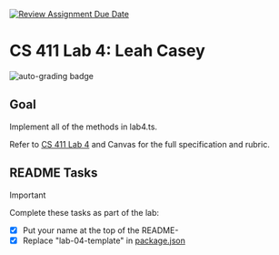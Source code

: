 [![Review Assignment Due Date](https://classroom.github.com/assets/deadline-readme-button-24ddc0f5d75046c5622901739e7c5dd533143b0c8e959d652212380cedb1ea36.svg)](https://classroom.github.com/a/ArN4JzDc)
# CS 411 Lab 4: **Leah Casey**

![auto-grading badge](https://github.com/bsu-cs-jb/lab-04-alcaseybsu/actions/workflows/classroom.yml/badge.svg)

## Goal

Implement all of the methods in lab4.ts.

Refer to [CS 411 Lab 4](https://bsu-cs-jb.github.io/cs-411-docs/lab-04/) and
Canvas for the full specification and rubric.

## README Tasks

<!-- prettier-ignore-start -->
> [!IMPORTANT]
> Complete these tasks as part of the lab:
<!-- prettier-ignore-end -->

- [X] Put your name at the top of the README-
- [X] Replace "lab-04-template" in [package.json](package.json)
